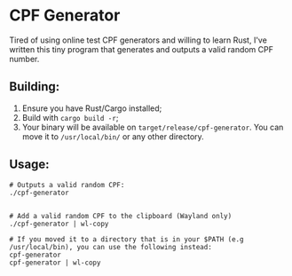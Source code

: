 # CPF Generator

Tired of using online test CPF generators and willing to learn Rust, I've written this tiny program that generates and
outputs a valid random CPF number.

## Building:
1. Ensure you have Rust/Cargo installed;
2. Build with `cargo build -r`;
3. Your binary will be available on `target/release/cpf-generator`. You can move it to `/usr/local/bin/` or any other directory.


## Usage:

```shell
# Outputs a valid random CPF:
./cpf-generator


# Add a valid random CPF to the clipboard (Wayland only)
./cpf-generator | wl-copy

# If you moved it to a directory that is in your $PATH (e.g /usr/local/bin), you can use the following instead:
cpf-generator
cpf-generator | wl-copy

```
